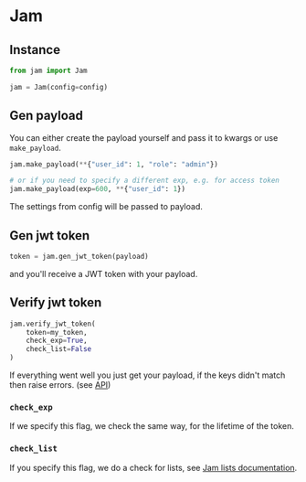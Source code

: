 # Jam

## Instance

```python
from jam import Jam

jam = Jam(config=config)
```

## Gen payload

You can either create the payload yourself and pass it to kwargs or use `make_payload`.
```python
jam.make_payload(**{"user_id": 1, "role": "admin"})

# or if you need to specify a different exp, e.g. for access token
jam.make_payload(exp=600, **{"user_id": 1})
```
The settings from config will be passed to payload.

## Gen jwt token

```python
token = jam.gen_jwt_token(payload)
```
and you'll receive a JWT token with your payload.

## Verify jwt token

```python
jam.verify_jwt_token(
    token=my_token,
    check_exp=True,
    check_list=False
)
```

If everything went well you just get your payload, if the keys didn't match then raise errors.
(see [API](../api/instance.md#jam.instance.Jam.verify_jwt_token))

### `check_exp`
If we specify this flag, we check the same way, for the lifetime of the token.

### `check_list`
If you specify this flag, we do a check for lists, see [Jam lists documentation](lists/what.md).